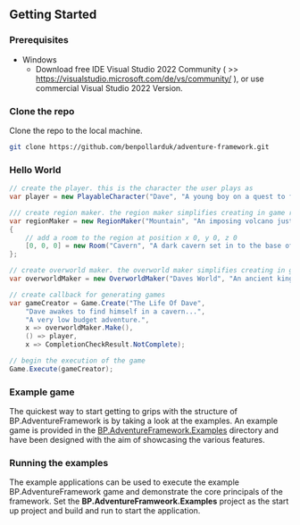 ## Getting Started

### Prerequisites
 * Windows
   * Download free IDE Visual Studio 2022 Community ( >> https://visualstudio.microsoft.com/de/vs/community/ ), or use commercial Visual Studio 2022 Version.

### Clone the repo
Clone the repo to the local machine.
```bash
git clone https://github.com/benpollarduk/adventure-framework.git
```

### Hello World
```csharp
// create the player. this is the character the user plays as
var player = new PlayableCharacter("Dave", "A young boy on a quest to find the meaning of life.");

/// create region maker. the region maker simplifies creating in game regions. a region contains a series of rooms
var regionMaker = new RegionMaker("Mountain", "An imposing volcano just East of town.")
{
    // add a room to the region at position x 0, y 0, z 0
    [0, 0, 0] = new Room("Cavern", "A dark cavern set in to the base of the mountain.")
};

// create overworld maker. the overworld maker simplifies creating in game overworlds. an overworld contains a series or regions
var overworldMaker = new OverworldMaker("Daves World", "An ancient kingdom.", regionMaker);

// create callback for generating games
var gameCreator = Game.Create("The Life Of Dave",
    "Dave awakes to find himself in a cavern...",
    "A very low budget adventure.",
    x => overworldMaker.Make(),
    () => player,
    x => CompletionCheckResult.NotComplete);

// begin the execution of the game
Game.Execute(gameCreator);
```

### Example game
The quickest way to start getting to grips with the structure of BP.AdventureFramework is by taking a look at the examples.
An example game is provided in the [BP.AdventureFramework.Examples](https://github.com/benpollarduk/adventure-framework/tree/main/BP.AdventureFramework.Examples) directory 
and have been designed with the aim of showcasing the various features.

### Running the examples
The example applications can be used to execute the example BP.AdventureFramework game and demonstrate the core principals of the framework. 
Set the **BP.AdventureFramweork.Examples** project as the start up project and build and run to start the application.